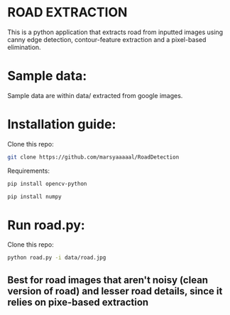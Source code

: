 # ROAD EXTRACTION

This is a python application that extracts road from inputted images using canny edge detection, contour-feature extraction and a pixel-based elimination.

# Sample data: 

Sample data are within data/ extracted from google images.

# Installation guide:

Clone this repo:
```bash 
git clone https://github.com/marsyaaaaal/RoadDetection
```

Requirements:

```bash 
pip install opencv-python
```


```bash 
pip install numpy
```


# Run road.py:

Clone this repo:
```bash 
python road.py -i data/road.jpg
```

## Best for road images that aren't noisy (clean version of road) and lesser road details, since it relies on pixe-based extraction